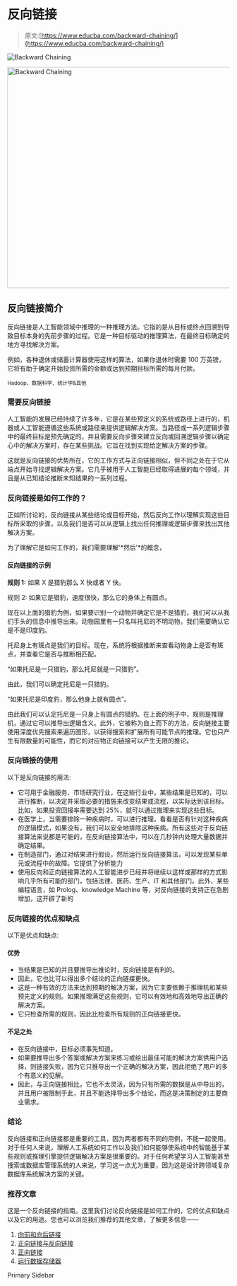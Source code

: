 # 反向链接

> 原文:[https://www.educba.com/backward-chaining/](https://www.educba.com/backward-chaining/)

![Backward Chaining](../Images/47e9cf4b3c9786075af081e056ac7dfe.png)

<noscript><img class="alignnone size-full wp-image-319972" src="../Images/47e9cf4b3c9786075af081e056ac7dfe.png" alt="Backward Chaining" width="900" height="500" data-original-src="https://cdn.educba.com/academy/wp-content/uploads/2020/03/Backword-Chaining-0-1.jpg"/></noscript>

## 反向链接简介

反向链接是人工智能领域中推理的一种推理方法。它指的是从目标或终点回溯到导致目标本身的先前步骤的过程。它是一种目标驱动的推理算法，在最终目标确定的地方寻找解决方案。

例如，各种退休或储蓄计算器使用这样的算法，如果你退休时需要 100 万英镑，它将有助于确定开始投资所需的金额或达到预期目标所需的每月付款。

<small>Hadoop、数据科学、统计学&其他</small>

### 需要反向链接

人工智能的发展已经持续了许多年，它是在某些预定义的系统或路径上进行的，机器或人工智能遵循这些系统或路径来提供逻辑解决方案。当路径或一系列逻辑步骤中的最终目标是预先确定的，并且需要反向步骤来建立反向或回溯逻辑步骤以确定心中的解决方案时，存在某些挑战。它旨在找到实现给定解决方案的步骤。

这就是反向链接的优势所在，它的工作方式与正向链接相似，但不同之处在于它从端点开始寻找逻辑解决方案。它几乎被用于人工智能已经取得进展的每个领域，并且是从已知结论推断未知结果的一系列过程。

### 反向链接是如何工作的？

正如所讨论的，反向链接从某些结论或目标开始，然后反向工作以理解实现这些目标所采取的步骤，以及我们是否可以从逻辑上找出任何推理或逻辑步骤来找出其他解决方案。

为了理解它是如何工作的，我们需要理解'*然后'*的概念，

#### 反向链接的示例

**规则 1:** 如果 X 是猎豹那么 X 快或者 Y 快。

规则 2: 如果它是猎豹，速度很快，那么它的身体上有圆点。

现在以上面的猎豹为例，如果要识别一个动物并确定它是不是猎豹，我们可以从我们手头的信息中推导出来。动物园里有一只名叫托尼的不明动物，我们需要确认它是不是印度豹。

托尼身上有斑点是我们的目标。现在，系统将根据推断来查看动物身上是否有斑点，并查看它是否与推断相匹配。

“如果托尼是一只猎豹，那么托尼就是一只猎豹”。

由此，我们可以确定托尼是一只猎豹。

“如果托尼是印度豹，那么他身上就有圆点”。

由此我们可以认定托尼是一只身上有圆点的猎豹。在上面的例子中，规则是推理机，通过它可以推导出逻辑含义。此外，它被称为自上而下的方法，反向链接主要使用深度优先搜索来遍历图形，以获得搜索和扩展所有可能节点的推理。它也只产生有限数量的可能性，而它的对应物正向链接可以产生无限的推论。

### 反向链接的使用

以下是反向链接的用法:

*   它可用于金融服务、市场研究行业，在这些行业中，某些结果是已知的，可以进行推断，以决定并采取必要的措施来改变结果或流程，以实际达到该目标。比如，如果投资回报率需要达到 25%，就可以通过推理来实现这些目标。
*   在医学上，当需要排除一种疾病时，可以进行推理，看看是否有针对这种疾病的逻辑模式，如果没有，我们可以安全地排除这种疾病。所有这些对于反向链接算法来说都是可能的，在反向链接算法中，可以在几秒钟内处理大量数据并确定结果。
*   在制造部门，通过对结果进行假设，然后运行反向链接算法，可以发现某些单元或流程中的故障。它提供了分析能力
*   使用反向和正向链接算法的人工智能进步已经并将继续以这样或那样的方式影响几乎所有可能的部门，包括法律、医药、生产、IT 和其他部门。此外，某些编程语言，如 Prolog、knowledge Machine 等，对反向链接的支持正在急剧增加，这开辟了新的

### 反向链接的优点和缺点

以下是优点和缺点:

#### 优势

*   当结果是已知的并且要推导出推论时，反向链接是有利的。
*   因此，它也比可以得出多个结论的正向链接更快。
*   这是一种有效的方法来达到预期的解决方案，因为它主要依赖于推理机和某些预先定义的规则。如果推理满足这些规则，它可以有效地和高效地导出正确的解决方案。
*   它只检查所需的规则，因此比检查所有规则的正向链接更快。

#### 不足之处

*   在反向链接中，目标必须事先知道。
*   如果要推导出多个答案或解决方案来练习或给出最佳可能的解决方案供用户选择，则链接失败，因为它只推导出一个正确的解决方案，因此拒绝了用户的多个有意义的见解。
*   因此，与正向链接相比，它也不太灵活，因为只有所需的数据是从中导出的，并且用户被限制于此，并且不能选择导出多个结论，而这是决策制定的主要商业需求。

### 结论

反向链接和正向链接都是重要的工具，因为两者都有不同的用例，不能一起使用。对于任何人来说，理解人工系统如何工作以及我们如何能够使系统中的智能基于某些规则或推理引擎提供逻辑解决方案是很重要的。对于任何希望学习人工智能甚至搜索或数据库管理系统的人来说，学习这一点尤为重要，因为这是设计跨领域复杂数据库系统解决方案的关键。

### 推荐文章

这是一个反向链接的指南。这里我们讨论反向链接是如何工作的，它的优点和缺点以及它的用途。您也可以浏览我们推荐的其他文章，了解更多信息——

1.  [向前和向后链接](https://www.educba.com/forward-and-backward-chaining/)
2.  [正向链接与反向链接](https://www.educba.com/forward-chaining-vs-backward-chaining/)
3.  [正向链接](https://www.educba.com/forward-chaining/)
4.  [运行数据存储器](https://www.educba.com/operational-data-stores/)

<footer class="entry-footer">

<aside class="sidebar sidebar-primary widget-area" role="complementary" aria-label="Primary Sidebar">Primary Sidebar</aside>

</footer>